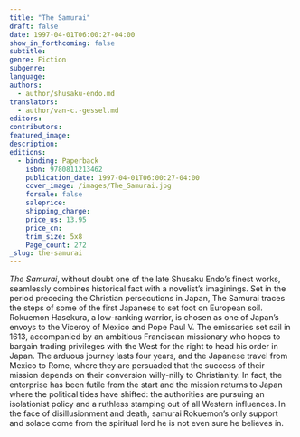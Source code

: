 ```yaml
---
title: "The Samurai"
draft: false
date: 1997-04-01T06:00:27-04:00
show_in_forthcoming: false
subtitle:
genre: Fiction
subgenre:
language:
authors:
  - author/shusaku-endo.md
translators:
  - author/van-c.-gessel.md
editors:
contributors:
featured_image:
description:
editions:
  - binding: Paperback
    isbn: 9780811213462
    publication_date: 1997-04-01T06:00:27-04:00
    cover_image: /images/The_Samurai.jpg
    forsale: false
    saleprice:
    shipping_charge:
    price_us: 13.95
    price_cn:
    trim_size: 5x8
    Page_count: 272
_slug: the-samurai
---
```


_The Samurai_, without doubt one of the late Shusaku Endo’s finest works, seamlessly combines historical fact with a novelist’s imaginings. Set in the period preceding the Christian persecutions in Japan, The Samurai traces the steps of some of the first Japanese to set foot on European soil. Rokuemon Hasekura, a low-ranking warrior, is chosen as one of Japan’s envoys to the Viceroy of Mexico and Pope Paul V. The emissaries set sail in 1613, accompanied by an ambitious Franciscan missionary who hopes to bargain trading privileges with the West for the right to head his order in Japan. The arduous journey lasts four years, and the Japanese travel from Mexico to Rome, where they are persuaded that the success of their mission depends on their conversion willy-nilly to Christianity. In fact, the enterprise has been futile from the start and the mission returns to Japan where the political tides have shifted: the authorities are pursuing an isolationist policy and a ruthless stamping out of all Western influences. In the face of disillusionment and death, samurai Rokuemon’s only support and solace come from the spiritual lord he is not even sure he believes in.

